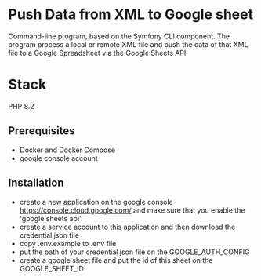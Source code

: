 # Push Data from XML to Google sheet

Command-line program, based on the Symfony CLI component. The program
process a local or remote XML file and push the data of that XML file to a Google
Spreadsheet via the Google Sheets API.

# Stack

PHP 8.2

## Prerequisites

-   Docker and Docker Compose
-   google console account

## Installation

-   create a new application on the google console https://console.cloud.google.com/ and make sure that you enable the 'google sheets api'
-   create a service account to this application and then download the credential json file
-   copy .env.example to .env file
-   put the path of your credential json file on the GOOGLE_AUTH_CONFIG
-   create a google sheet file and put the id of this sheet on the GOOGLE_SHEET_ID
